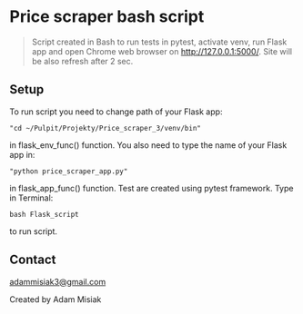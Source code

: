 # Price scraper bash script

>Script created in Bash to run tests in pytest, activate venv, run Flask app and open Chrome web browser on http://127.0.0.1:5000/. Site will be also refresh after 2 sec.


## Setup
To run script you need to change path of your Flask app:
```
"cd ~/Pulpit/Projekty/Price_scraper_3/venv/bin"
```
in flask_env_func() function.
You also need to type the name of your Flask app in:
```
"python price_scraper_app.py"
```
in flask_app_func() function.
Test are created using pytest framework. Type in Terminal:
```
bash Flask_script
```
to run script.


## Contact
adammisiak3@gmail.com

Created by Adam Misiak
